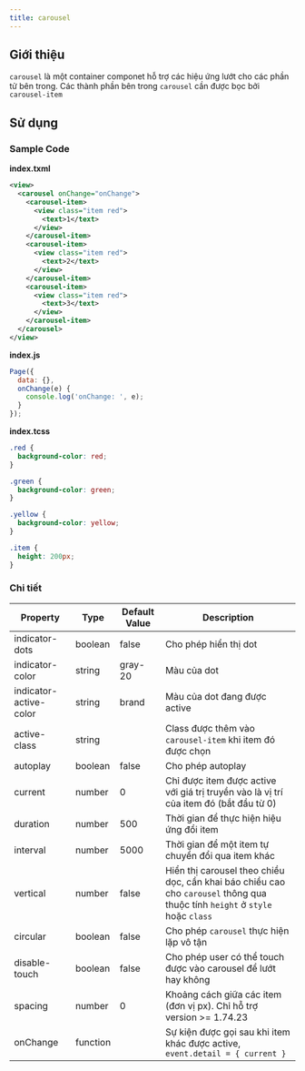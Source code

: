```yaml
---
title: carousel
---
```


## Giới thiệu

`carousel` là một container componet hỗ trợ các hiệu ứng lướt cho các phần tử bên trong. Các thành phần bên trong `carousel` cần được bọc bởi `carousel-item`

## Sử dụng

### Sample Code

**index.txml**

```xml
<view>
  <carousel onChange="onChange">
    <carousel-item>
      <view class="item red">
        <text>1</text>
      </view>
    </carousel-item>
    <carousel-item>
      <view class="item red">
        <text>2</text>
      </view>
    </carousel-item>
    <carousel-item>
      <view class="item red">
        <text>3</text>
      </view>
    </carousel-item>
  </carousel>
</view>
```

**index.js**

```js
Page({
  data: {},
  onChange(e) {
    console.log('onChange: ', e);
  }
});
```

**index.tcss**

```css
.red {
  background-color: red;
}

.green {
  background-color: green;
}

.yellow {
  background-color: yellow;
}

.item {
  height: 200px;
}
```

### Chi tiết

| Property               | Type     | Default Value | Description                                                                                                                  |
| ---------------------- | -------- | ------------- | ---------------------------------------------------------------------------------------------------------------------------- |
| indicator-dots         | boolean  | false         | Cho phép hiển thị dot                                                                                                        |
| indicator-color        | string   | gray-20       | Màu của dot                                                                                                                  |
| indicator-active-color | string   | brand         | Màu của dot đang được active                                                                                                 |
| active-class           | string   |               | Class được thêm vào `carousel-item` khi item đó được chọn                                                                    |
| autoplay               | boolean  | false         | Cho phép autoplay                                                                                                            |
| current                | number   | 0             | Chỉ được item được active với giá trị truyền vào là vị trí của item đó (bắt đầu từ 0)                                        |
| duration               | number   | 500           | Thời gian để thực hiện hiệu ứng đổi item                                                                                     |
| interval               | number   | 5000          | Thời gian để một item tự chuyển đổi qua item khác                                                                            |
| vertical               | number   | false         | Hiển thị carousel theo chiều dọc, cần khai báo chiều cao cho `carousel` thông qua thuộc tính `height` ở `style` hoặc `class` |
| circular               | boolean  | false         | Cho phép `carousel` thực hiện lặp vô tận                                                                                     |
| disable-touch          | boolean  | false         | Cho phép user có thể touch được vào carousel để lướt hay không                                                               |
| spacing                | number   | 0             | Khoảng cách giữa các item (đơn vị px). Chỉ hỗ trợ version >= 1.74.23                                                         |
| onChange               | function |               | Sự kiện được gọi sau khi item khác được active, `event.detail = { current }`                                                 |
